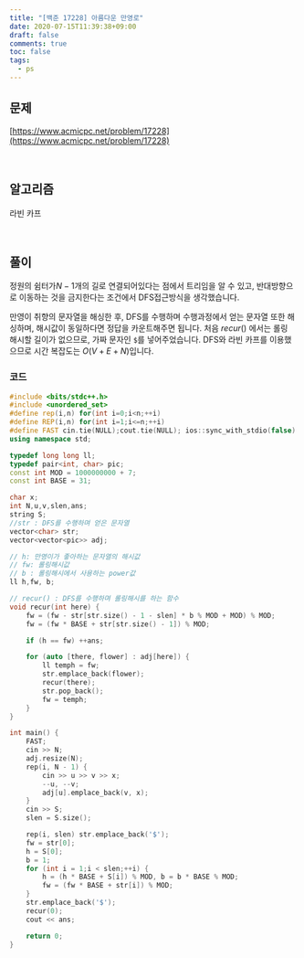 ```yaml
---
title: "[백준 17228] 아름다운 만영로"
date: 2020-07-15T11:39:38+09:00
draft: false
comments: true
toc: false
tags:
  - ps
---
```


## 문제

[https://www.acmicpc.net/problem/17228](https://www.acmicpc.net/problem/17228)

<br>

## 알고리즘

라빈 카프

<br>

## 풀이

정원의 쉼터가$N-1$개의 길로 연결되어있다는 점에서 트리임을 알 수 있고, 반대방향으로 이동하는 것을 금지한다는 조건에서 DFS접근방식을 생각했습니다.

만영이 취향의 문자열을 해싱한 후, DFS를 수행하며 수행과정에서 얻는 문자열 또한 해싱하며, 해시값이 동일하다면 정답을 카운트해주면 됩니다. 처음 $recur()$ 에서는 롤링 해시할 길이가 없으므로, 가짜 문자인 `$`를 넣어주었습니다. DFS와 라빈 카프를 이용했으므로 시간 복잡도는 $O(V+E+N)$입니다.

### 코드

```c++
#include <bits/stdc++.h>
#include <unordered_set>
#define rep(i,n) for(int i=0;i<n;++i)
#define REP(i,n) for(int i=1;i<=n;++i)
#define FAST cin.tie(NULL);cout.tie(NULL); ios::sync_with_stdio(false)
using namespace std;

typedef long long ll;
typedef pair<int, char> pic;
const int MOD = 1000000000 + 7;
const int BASE = 31;

char x;
int N,u,v,slen,ans;
string S;
//str : DFS를 수행하며 얻은 문자열
vector<char> str;
vector<vector<pic>> adj;

// h: 만영이가 좋아하는 문자열의 해시값
// fw: 롤링해시값
// b : 롤링해시에서 사용하는 power값
ll h,fw, b;

// recur() : DFS를 수행하며 롤링해시를 하는 함수
void recur(int here) {
    fw = (fw - str[str.size() - 1 - slen] * b % MOD + MOD) % MOD;
    fw = (fw * BASE + str[str.size() - 1]) % MOD;

    if (h == fw) ++ans;

    for (auto [there, flower] : adj[here]) {
        ll temph = fw;
        str.emplace_back(flower);
        recur(there);
        str.pop_back();
        fw = temph;
    }
}

int main() {
    FAST;
    cin >> N;
    adj.resize(N);
    rep(i, N - 1) {
        cin >> u >> v >> x;
        --u, --v;
        adj[u].emplace_back(v, x);
    }
    cin >> S;
    slen = S.size();

    rep(i, slen) str.emplace_back('$');
    fw = str[0];
    h = S[0];
    b = 1;
    for (int i = 1;i < slen;++i) {
        h = (h * BASE + S[i]) % MOD, b = b * BASE % MOD;
        fw = (fw * BASE + str[i]) % MOD;
    }
    str.emplace_back('$');
    recur(0);
    cout << ans;

    return 0;
}
```

